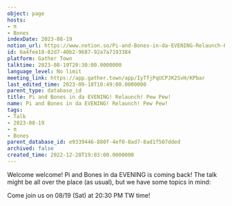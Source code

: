 ```yaml
---
object: page
hosts:
- π
- Bones
indexDate: 2023-08-19
notion_url: https://www.notion.so/Pi-and-Bones-in-da-EVENING-Relaunch-Pew-Pew-6a4fee1882d740b2968792a7a7193384
id: 6a4fee18-82d7-40b2-9687-92a7a7193384
platform: Gather Town
talktime: 2023-08-19T20:30:00.0000000
language_level: No limit
meeting_link: https://app.gather.town/app/IyTfjPqUCPJK2SvH/KPbar
last_edited_time: 2023-09-18T10:49:00.0000000
parent_type: database_id
title: Pi and Bones in da EVENING! Relaunch! Pew Pew!
name: Pi and Bones in da EVENING! Relaunch! Pew Pew!
tags:
- Talk
- 2023-08-19
- π
- Bones
parent_database_id: e9339446-880f-4ef0-8ad7-8ad1f507dded
archived: false
created_time: 2022-12-28T19:03:00.0000000
---
```


Welcome welcome! Pi and Bones in da EVENING is coming back! 
The talk might be all over the place (as usual), but we have some topics in mind:


   
   
   

Come join us on 08/19 (Sat) at 20:30 PM TW time!























